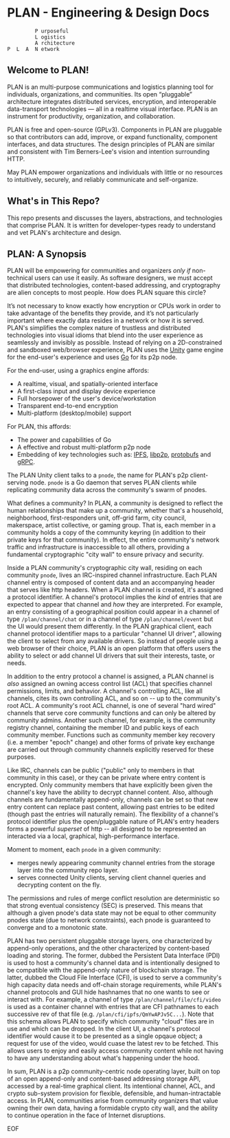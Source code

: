 # PLAN - Engineering & Design Docs

```
         P urposeful
         L ogistics
         A rchitecture
P  L  A  N etwork
```
## Welcome to PLAN!

PLAN is an multi-purpose communications and logistics planning tool for individuals, organizations, and communities. Its open “pluggable” architecture integrates distributed services, encryption, and interoperable data-transport technologies — all in a realtime visual interface. PLAN is an instrument for productivity, organization, and collaboration.

PLAN is free and open-source (GPLv3). Components in PLAN are pluggable so that contributors can add, improve, or expand functionality, component interfaces, and data structures. The design principles of PLAN are similar and consistent with Tim Berners-Lee's vision and intention surrounding HTTP.

May PLAN empower organizations and individuals with little or no resources to intuitively, securely, and reliably communicate and self-organize.

## What's in This Repo?

This repo presents and discusses the layers, abstractions, and technologies that comprise PLAN.  It is written for developer-types ready to understand and vet PLAN's architecture and design.  

## PLAN: A Synopsis

PLAN will be empowering for communities and organizers _only if_ non-technical users can use it easily. As software designers, we must accept that distributed technologies, content-based addressing, and cryptography are alien concepts to most people. How does PLAN square this circle?

It’s not necessary to know exactly how encryption or CPUs work in order to take advantage of the benefits they provide, and it’s not particularly important where exactly data resides in a network or how it is served. PLAN's simplifies the complex nature of trustless and distributed technologies into visual idioms that blend into the user experience as seamlessly and invisibly as possible. Instead of relying on a 2D-constrained and sandboxed web/browser experience, PLAN uses the [Unity](https://unity3d.com) game engine for the end-user's experience and uses [Go](https://golang.org) for its p2p node.  

For the end-user, using a graphics engine affords:
   - A realtime, visual, and spatially-oriented interface
   - A first-class input and display device experience
   - Full horsepower of the user's device/workstation
   - Transparent end-to-end encryption
   - Multi-platform (desktop/mobile) support

For PLAN, this affords: 
   - The power and capabilities of Go
   - A effective and robust multi-platform p2p node
   - Embedding of key technologies such as:
[IPFS](https://github.com/ipfs), [libp2p](https://github.com/libp2p), [protobufs](https://developers.google.com/protocol-buffers) and [gRPC](https://grpc.io).

The PLAN Unity client talks to a `pnode`, the name for PLAN's p2p client-serving node.  `pnode` is a Go daemon that serves PLAN clients while replicating community data across the community's swarm of pnodes.  

What defines a community? In PLAN, a community is designed to reflect the human relationships that make up a community, whether that's a household, neighborhood, first-responders unit, off-grid farm, city council, makerspace, artist collective, or gaming group. That is, each member in a community holds a copy of the community keyring (in addition to their private keys for that community). In effect, the entire community's network traffic and infrastructure is inaccessible to all others, providing a fundamental cryptographic "city wall" to ensure privacy and security.  

Inside a PLAN community's cryptographic city wall, residing on each community `pnode`, lives an IRC-inspired channel infrastructure. Each PLAN channel entry is composed of content data and an accompanying header that serves like http headers. When a PLAN channel is created, it's assigned a protocol identifier. A channel's protocol implies the _kind_ of entries that are expected to appear that channel and _how_ they are interpreted. For example, an entry consisting of a geographical position could appear in a channel of type `/plan/channel/chat` or in a channel of type `/plan/channel/event` but the UI would present them differently. In the PLAN graphical client, each channel protocol identifier maps to a particular "channel UI driver", allowing the client to select from any available drivers. So instead of people using a web browser of their choice, PLAN is an open platform that offers users the ability to select or add channel UI drivers that suit their interests, taste, or needs.   

In addition to the entry protocol a channel is assigned, a PLAN channel is _also_ assigned an owning access control list (ACL) that specifies channel permissions, limits, and behavior. A channel's controlling ACL, like all channels, cites its own controlling ACL, and so on -- up to the community's root ACL. A community's root ACL channel, is one of several "hard wired" channels that serve core community functions and can only be altered by community admins. Another such channel, for example, is the community registry channel, containing the member ID and public keys of each community member. Functions such as community member key recovery (i.e. a member "epoch" change) and other forms of private key exchange are carried out through community channels explicitly reserved for these purposes.  

Like IRC, channels can be public ("public" only to members in that community in this case), or they can be private where entry content is encrypted. Only community members that have explicitly been given the channel's key have the ability to decrypt channel content.  Also, although channels are fundamentally append-only, channels can be set so that new entry content can replace past content, allowing past entries to be edited (though past the entries will naturally remain). The flexibility of a channel's protocol identifier plus the open/pluggable nature of PLAN's entry headers forms a powerful _superset_ of http -- all designed to be represented an interacted via a local, graphical, high-performance interface. 

Moment to moment, each `pnode` in a given community:
   - merges newly appearing community channel entries from the storage layer into the community repo layer.
   - serves connected Unity clients, serving client channel queries and decrypting content on the fly.

The permissions and rules of merge conflict resolution are deterministic so that strong eventual consistency (SEC) is preserved. This means that although a given pnode's data state may not be equal to other community pnodes state (due to network constraints), each pnode is guaranteed to converge and to a monotonic state.

PLAN has two persistent pluggable storage layers, one characterized by append-only operations, and the other characterized by content-based loading and storing. The former, dubbed the Persistent Data Interface (PDI) is used to host a community's channel data and is intentionally designed to be compatible with the append-only nature of blockchain storage. The latter, dubbed the Cloud File Interface (CFI), is used to serve a community's high capacity data needs and off-chain storage requirements, while PLAN's channel protocols and GUI hide hashnames that no one wants to see or interact with. For example, a channel of type `/plan/channel/file/cfi/video` is used as a container channel with entries that are CFI pathnames to each successive rev of that file (e.g. `/plan/cfi/ipfs/QmYwAPJv5C...`). Note that this schema allows PLAN to specify which community "cloud" files are in use and which can be dropped. In the client UI, a channel's protocol identifier would cause it to be presented as a single opqaue object; a request for use of the video, would cuase the latest rev to be fetched. This allows users to enjoy and easily access community content while not having to have any understanding about what's happening under the hood.

In sum, PLAN is a p2p community-centric node operating layer, built on top of an open append-only and content-based addressing storage API, accessed by a real-time graphical client. Its intentional channel, ACL, and crypto sub-system provision for flexible, defensible, and human-intractable access. In PLAN, communities arise from community organizers that value owning their own data, having a formidable crypto city wall, and the ability to continue operation in the face of Internet disruptions.  


EOF
